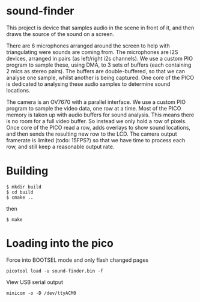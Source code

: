 sound-finder
====

This project is device that samples audio in the scene in front of it, and then draws the source of the sound on a screen.

There are 6 microphones arranged around the screen to help with triangulating were sounds are coming from.
The microphones are I2S devices, arranged in pairs (as left/right i2s channels).
We use a custom PIO program to sample these, using DMA, to 3 sets of buffers (each containing 2 mics as stereo pairs).
The buffers are double-buffered, so that we can analyse one sample, whilst another is being captured.
One core of the PICO is dedicated to analysing these audio samples to determine sound locations.

The camera is an OV7670 with a parallel interface. We use a custom PIO program to sample the video data, one row at a time.
Most of the PICO memory is taken up with audio buffers for sound analysis.
This means there is no room for a full video buffer. So instead we only hold a row of pixels.
Once core of the PICO read a row, adds overlays to show sound locations, and then sends the resulting new row to the LCD.
The camera output framerate is limited (todo: 15FPS?) so that we have time to process each row, and still keep a reasonable output rate.


# Building
```
$ mkdir build
$ cd build
$ cmake ..
```
then
```
$ make
```

# Loading into the pico

Force into BOOTSEL mode and only flash changed pages
```
picotool load -u sound-finder.bin -f
```

View USB serial output
```
minicom -o -D /dev/ttyACM0
```